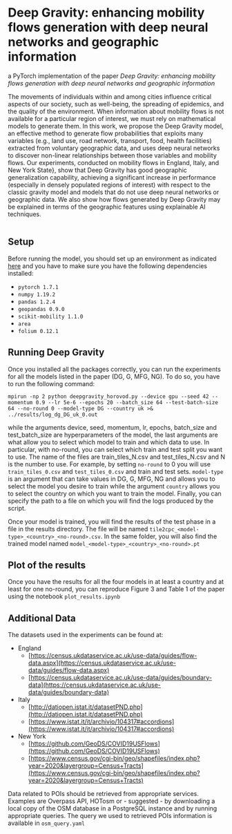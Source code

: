 # Deep Gravity: enhancing mobility flows generation with deep neural networks and geographic information

a PyTorch implementation of the paper *Deep Gravity: enhancing mobility flows generation with deep neural networks and geographic information*

The movements of individuals within and among cities influence critical aspects of our society, such as well-being, the spreading of epidemics, and the quality of the environment. When information about mobility flows is not available for a particular region of interest, we must rely on mathematical models to generate them. In this work, we propose the Deep Gravity model, an effective method to generate flow probabilities that exploits many variables (e.g., land use, road network, transport, food, health facilities) extracted from voluntary geographic data, and uses deep neural networks to discover non-linear relationships between those variables and mobility flows. Our experiments, conducted on mobility flows in England, Italy, and New York State}, show that Deep Gravity has good geographic generalization capability, achieving a significant increase in performance (especially in densely populated regions of interest) with respect to the classic gravity model and models that do not use deep neural networks or geographic data. We also show how flows generated by Deep Gravity may be explained in terms of the geographic features using explainable AI techniques.

![]()


## Setup

Before running the model, you should set up an environment as indicated [here](https://github.com/kaust-vislab/horovod-gpu-data-science-project)
and you have to make sure you have the following dependencies installed:

- `pytorch 1.7.1`
- `numpy 1.19.2`
- `pandas 1.2.4`
- `geopandas 0.9.0`
- `scikit-mobility 1.1.0`
- `area`
- `folium 0.12.1`

## Running Deep Gravity

Once you installed all the packages correctly, you can run the experiments for all the models listed in the paper (DG, G, MFG, NG).
To do so, you have to run the following command:

`mpirun -np 2 python deepgravity_horovod.py --device gpu --seed 42 --momentum 0.9 --lr 5e-6 --epochs 20 --batch_size 64 --test-batch-size 64 --no-round 0 --model-type DG --country uk >& ../results/log_dg_DG_uk_0.out`

while the arguments device, seed, momentum, lr, epochs, batch_size and test_batch_size are hyperparameters of the model, the last arguments are what allow you to select which model to train and which data to use.
In particular, with no-round, you can select which train and test split you want to use. The name of the files are train_tiles_N.csv and test_tiles_N.csv and N is the number to use. For example, by setting `no-round` to 0 you will use `train_tiles_0.csv` and `test_tiles_0.csv` and train and test sets.
`model-type` is an argument that can take values in DG, G, MFG, NG and allows you to select the model you desire to train while the argument `country` allows you to select the country on which you want to train the model.
Finally, you can specify the path to a file on which you will find the logs produced by the script.

Once your model is trained, you will find the results of the test phase in a file in the results directory. The file will be named `tile2cpc_<model-type>_<country>_<no-round>.csv`. In the same folder, you will also find the trained model named `model_<model-type>_<country>_<no-round>.pt`

## Plot of the results

Once you have the results for all the four models in at least a country and at least for one no-round, you can reproduce Figure 3 and Table 1 of the paper using the notebook `plot_results.ipynb`

## Additional Data

The datasets used in the experiments can be found at:
- England
  - [https://census.ukdataservice.ac.uk/use-data/guides/flow-data.aspx](https://census.ukdataservice.ac.uk/use-data/guides/flow-data.aspx)
  - [https://census.ukdataservice.ac.uk/use-data/guides/boundary-data](https://census.ukdataservice.ac.uk/use-data/guides/boundary-data)
- Italy
  - [http://datiopen.istat.it/datasetPND.php](http://datiopen.istat.it/datasetPND.php)
  - [https://www.istat.it/it/archivio/104317#accordions](https://www.istat.it/it/archivio/104317#accordions)
- New York
  - [https://github.com/GeoDS/COVID19USFlows](https://github.com/GeoDS/COVID19USFlows)
  - [https://www.census.gov/cgi-bin/geo/shapefiles/index.php?year=2020&layergroup=Census+Tracts](https://www.census.gov/cgi-bin/geo/shapefiles/index.php?year=2020&layergroup=Census+Tracts)

Data related to POIs should be retrieved from appropriate services. Examples are Overpass API, HOTosm or - suggested - by downloading a local copy of the OSM database in a PostgreSQL instance and by running appropriate queries. The query we used to retrieved POIs information is available in `osm_query.yaml`
